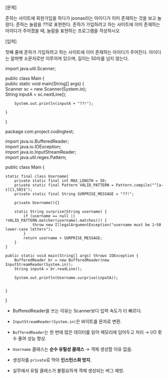 
[문제]

준하는 사이트에 회원가입을 하다가 joonas라는 아이디가 이미 존재하는 것을 보고 놀랐다. 준하는 놀람을 ??!로 표현한다. 준하가 가입하려고 하는 사이트에 이미 존재하는 아이디가 주어졌을 때, 놀람을 표현하는 프로그램을 작성하시오


[입력]

첫째 줄에 준하가 가입하려고 하는 사이트에 이미 존재하는 아이디가 주어진다. 아이디는 알파벳 소문자로만 이루어져 있으며, 길이는 50자를 넘지 않는다.


import java.util.Scanner;  
  
public class Main {  
    public static void main(String[] args) {  
        Scanner sc = new Scanner(System.in);  
        String inputA = sc.nextLine();  
  
        System.out.println(inputA + "??!");  
  
    }  
}



package com.project.codingtest;  
  
import java.io.BufferedReader;  
import java.io.IOException;  
import java.io.InputStreamReader;  
import java.util.regex.Pattern;  
  
public class Main {  
  
    static final class Username{  
        private static final int MAX_LENGTH = 50;  
        private static final Pattern VALID_PATTERN = Pattern.compile("^[a-z]{1,50}$");  
        private static final String SURPRISE_MESSAGE = "??!";  
  
        private Username(){}  
  
        static String surprise(String username) {  
            if (username == null || !VALID_PATTERN.matcher(username).matches()) {  
                throw new IllegalArgumentException("username must be 1~50 lower-case letters");  
            }  
            return username + SURPRISE_MESSAGE;  
        }  
    }  
  
    public static void main(String[] args) throws IOException {  
        BufferedReader br = new BufferedReader(new InputStreamReader(System.in));  
        String inputA = br.readLine();  
  
        System.out.println(Username.surprise(inputA));  
  
  
    }  
}


*  BufferedReader을 쓰는 이유는 Scanner보다 입력 속도가 더 빠르다.

- `InputStreamReader(System.in)`은 바이트를 문자로 변환.
    
- `BufferedReader`는 한 번에 많은 데이터를 읽어 메모리에 담아두고 처리 → I/O 횟수 줄여 성능 향상.

- `Username` 클래스는 **순수 유틸성 클래스** → 객체 생성할 이유 없음.
    
- 생성자를 `private`로 막아 **인스턴스화 방지**.
    
- 실무에서 유틸 클래스가 불필요하게 객체 생성되는 버그 예방.